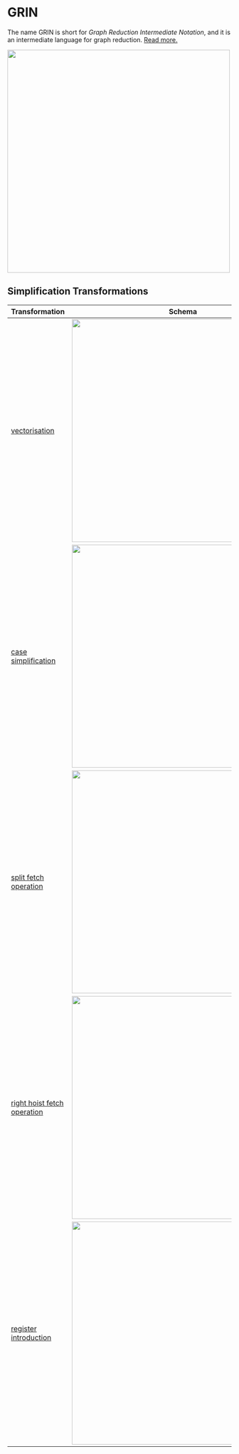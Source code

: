 # GRIN

The name GRIN is short for *Graph Reduction Intermediate Notation*, and it is an intermediate language for graph reduction.
<a href="http://nbviewer.jupyter.org/github/andorp/grin/blob/master/papers/boquist.pdf#page=41">
Read more.
</a>

<img src="https://raw.githubusercontent.com/andorp/grin/master/images/grin-syntax.png" width="500" >


## Simplification Transformations

Transformation | Schema
-------------- | ------
<a href="http://nbviewer.jupyter.org/github/andorp/grin/blob/master/papers/boquist.pdf#page=113">vectorisation</a> | <img src="https://raw.githubusercontent.com/andorp/grin/master/images/vectorisation.png" width="500" >
<a href="http://nbviewer.jupyter.org/github/andorp/grin/blob/master/papers/boquist.pdf#page=116">case simplification</a> | <img src="https://raw.githubusercontent.com/andorp/grin/master/images/case-simplification.png" width="500" >
<a href="http://nbviewer.jupyter.org/github/andorp/grin/blob/master/papers/boquist.pdf#page=118">split fetch operation</a> | <img src="https://raw.githubusercontent.com/andorp/grin/master/images/split-fetch-operation.png" width="500" >
<a href="http://nbviewer.jupyter.org/github/andorp/grin/blob/master/papers/boquist.pdf#page=123">right hoist fetch operation</a> | <img src="https://raw.githubusercontent.com/andorp/grin/master/images/right-hoist-fetch.png" width="500" >
<a href="http://nbviewer.jupyter.org/github/andorp/grin/blob/master/papers/boquist.pdf#page=126">register introduction</a> | <img src="https://raw.githubusercontent.com/andorp/grin/master/images/register-introduction.png" width="500" >
